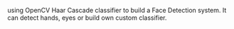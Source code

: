  using OpenCV Haar Cascade classifier to build a Face Detection system. It can detect hands, eyes or build own custom classifier.
